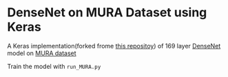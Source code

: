 # DenseNet on MURA Dataset using Keras


A Keras implementation(forked frome [this repositoy](https://github.com/tdeboissiere/DeepLearningImplementations/tree/master/DenseNet)) of 169 layer [DenseNet](https://arxiv.org/abs/1608.06993) model on [MURA dataset](https://arxiv.org/abs/1712.06957)

Train the model with `run_MURA.py`
